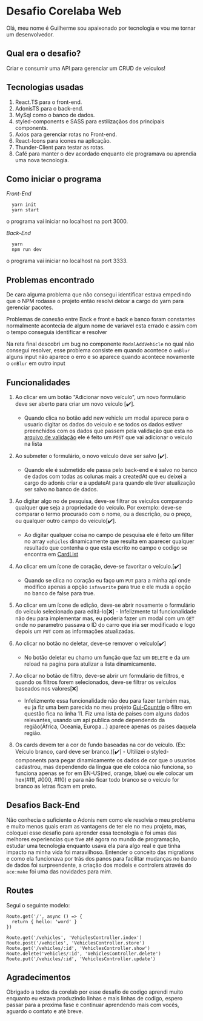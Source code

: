 # Desafio Corelaba Web

Olá, meu nome é Guilherme sou apaixonado por tecnologia e vou me tornar um desenvolvedor.

## Qual era o desafio?

Criar e consumir uma API para gerenciar um CRUD de veiculos!

## Tecnologias usadas

1. React.TS para o front-end.
2. AdonisTS para o back-end.
3. MySql como o banco de dados.
4. styled-components e SASS para estilizaçãos dos principais components.
5. Axios para gerenciar rotas no Front-end.
6. React-Icons para icones na aplicação.
7. Thunder-Client para testar as rotas.
8. Café para manter o dev acordado enquanto ele programava ou aprendia uma nova tecnologia.

## Como iniciar o programa

_Front-End_

```
  yarn init
  yarn start
```

o programa vai iniciar no localhost na port 3000.

_Back-End_

```
  yarn
  npm run dev
```

o programa vai iniciar no localhost na port 3333.

## Problemas encontrado

De cara alguma problema que não consegui identificar estava empedindo que o NPM rodasse o projeto então resolvi deixar a cargo do yarn para gerenciar pacotes.

Problemas de conexão entre Back e front e back e banco foram constantes normalmente acontecia de algum nome de variavel esta errado e assim com o tempo conseguia identificar e resolver

Na reta final descobri um bug no componente `ModalAddVehicle` no qual não consegui resolver,
esse problema consiste em quando acontece o `onBlur` alguns input não aparece o erro e so aparece quando acontece novamente o `onBlur` em outro input

## Funcionalidades

1. Ao clicar em um botão "Adicionar novo veículo", um novo formulário deve ser aberto para criar um novo veículo [✔️].

   - Quando clica no botão add new vehicle um modal aparece para o usuario digitar os dados do veiculo e se todos os dados estiver preenchidos com os dados que passem pela validação que esta no [arquivo de validação](/src/assets/validate.ts) ele é feito um `POST` que vai adicionar o veiculo na lista

2. Ao submeter o formulário, o novo veículo deve ser salvo [✔️].

   - Quando ele é submetido ele passa pelo back-end e é salvo no banco de dados com todas as colunas mais a createdAt que eu deixei a cargo do adonis criar e a updateAt para quando ele tiver atualização ser salvo no banco de dados.

3. Ao digitar algo no de pesquisa, deve-se filtrar os veículos
   comparando qualquer que seja a propriedade do veículo. Por
   exemplo: deve-se comparar o termo procurado com o nome, ou
   a descrição, ou o preço, ou qualquer outro campo do veículo[✔️].

   - Ao digitar qualquer coisa no campo de pesquisa ele é feito um filter no array `vehicles` dinamicamente que resulta em aparecer qualquer resultado que contenha o que esta escrito no campo o codigo se encontra em [CardList](./src/components/CardList/index.tsx)

4. Ao clicar em um ícone de coração, deve-se favoritar o veículo.[✔️]

   - Quando se clica no coração eu faço um `PUT` para a minha api onde modifico apenas a opção `isfavorite` para true e ele muda a opção no banco de false para true.

5. Ao clicar em um ícone de edição, deve-se abrir novamente o
   formulário do veículo selecionado para editá-lo[❌] - Infelizmente tal funcionalidade não deu para implementar mas, eu poderia fazer um modal com um `GET` onde no parametro passava o ID do carro que iria ser modificado e logo depois um `PUT` com as informações atualizadas.

6. Ao clicar no botão no deletar, deve-se remover o veículo[✔️]
   - No botão deletar eu chamo um função que faz um `DELETE` e da um reload na pagina para atulizar a lista dinamicamente.
7. Ao clicar no botão de filtro, deve-se abrir um formulário de
   filtros, e quando os filtros forem selecionados, deve-se filtrar os
   veículos baseados nos valores[❌]
   - Infelizmente essa funcionalidade não deu para fazer também mas, eu ja fiz uma bem parecida no meu projeto [Gui-Countrie](https://github.com/GuilhermeAGoncalves/Gui-Countrie/blob/main/src/components/Countries.jsx) o filtro em questão fica na linha 11. Fiz uma lista de paises com alguns dados relevantes, usando um api publica onde dependendo da região(África, Oceania, Europa...) aparece apenas os paises daquela região.
8. Os cards devem ter a cor de fundo baseadas na cor do veículo.
   (Ex: Veículo branco, card deve ser branco.)[✔️] - Ultilizei o styled-components para pegar dinamicamente os dados de cor que o usuarios cadastrou, mas dependendo da língua que ele coloca não funciona, so funciona apenas se for em EN-US(red, orange, blue) ou ele colocar um hex(#fff, #000, #ff0) e para não ficar todo branco se o veiculo for branco as letras ficam em preto.

## Desafios Back-End

Não conhecia o suficiente o Adonis nem como ele resolvia o meu problema e muito menos quais eram as vantagens de ter ele no meu projeto, mas, coloquei esse desafio para aprender essa tecnologia e foi umas das melhores experiencias que tive até agora no mundo de programação, estudar uma tecnologia enquanto usava ela para algo real e que tinha impacto na minha vida foi maravilhoso. Entender o conceito das migrations e como ela funcionava por trás dos panos para facilitar mudanças no bando de dados foi surpreendente, a criação dos models e controlers através do `ace:make` foi uma das novidades para mim.

## Routes

Segui o seguinte modelo:

```TS
Route.get('/', async () => {
  return { hello: 'word' }
})

Route.get('/vehicles', 'VehiclesController.index')
Route.post('/vehicles', 'VehiclesController.store')
Route.get('/vehicles/:id', 'VehiclesController.show')
Route.delete('vehicles/:id', 'VehiclesController.delete')
Route.put('/vehicles/:id', 'VehiclesController.update')
```

## Agradecimentos

Obrigado a todos da corelab por esse desafio de codigo aprendi muito enquanto eu estava produzindo linhas e mais linhas de codigo, espero passar para a proxima fase e continuar aprendendo mais com vocês, aguardo o contato e até breve.
